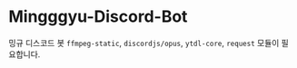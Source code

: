 # Mingggyu-Discord-Bot
밍규 디스코드 봇
`ffmpeg-static`, `discordjs/opus`, `ytdl-core`, `request` 모듈이 필요합니다.

